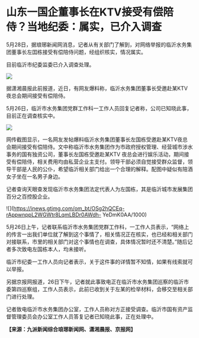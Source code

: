 # 山东一国企董事长在KTV接受有偿陪侍？当地纪委：属实，已介入调查

5月28日，据琅琊新闻网消息，记者从有关部门了解到，对网络举报的临沂水务集团董事长左囯栋接受有偿陪侍问题，经组织核实，情况属实。

目前临沂市纪委监委已介入调查处理。

![](https://inews.gtimg.com/om_bt/O4GqN86x1VizLOgodhIYXlBws2YnpXhP5kZntm_XbXEJ0AA/1000)

据潇湘晨报此前报道，近日，有网友爆料称，临沂水务集团董事长受邀赴某KTV夜总会期间接受有偿陪侍。

5月26日，临沂市水务集团党群工作科一工作人员回复记者称，公司已知晓此事，目前正在调查核实中。

![](https://inews.gtimg.com/om_bt/OmDRdE060s-h4or7L__qOMzbs9Wa6C2_otIqbuWRNpUxYAA/1000)

网传截图显示，一名网友发帖爆料临沂水务集团董事长左国栋受邀赴某KTV夜总会期间接受有偿陪侍。文中称临沂市水务集团作为市政府授权管理、经营城市涉水事务的国有独资公司，董事长左国栋受邀赴某KTV
夜总会进行娱乐活动，期间接受有偿陪侍，相关费用均由私营企业主支付。领导干部必须自觉接受群众监督，领导干部是人民的公仆，希望临沂相关部门给出一个合理的解释。配图中疑似有陪酒女子坐在一名男子身边。

记者查询天眼查发现临沂市水务集团法定代表人为左国栋，其是临沂城市发展集团百分之百控股企业。

![](https://inews.gtimg.com/om_bt/OSg2hQCEq-rAppwnppL2WGWtr8LqmLBDr0AWdh-
YeDmK0AA/1000)

5月26日上午，记者联系临沂市水务集团党群工作科，一工作人员表示，“网络上的传言一出我们单位就了解到这个事情了，相关情况正在核实，也已经和相关部门对接联系，市里的相关部门对这个事情也在调查，具体情况暂时还不清楚。”随后记者多次致电左国栋本人，均未接听。

临沂市纪委一工作人员向记者表示，关于这件事的详情暂不知情，如果有线索就可以举报。

另据京报网报道，26日下午，记者就此事致电正在临沂市水务集团巡察的临沂市委第四巡察组，工作人员表示，此前已收到关于左某的检举材料，会移交至相关部门进行处理。

记者致电临沂市水务集团办公室，工作人员称对方正接受调查。临沂市国有资产监督管理委员会办公室工作人员答复记者已知晓此事，正在处理中。

**【来源：九派新闻综合琅琊新闻网、潇湘晨报、京报网】**

